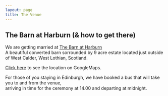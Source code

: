 ```yaml
---
layout: page
title: The Venue
---
```


## The Barn at Harburn (& how to get there)

We are getting married at [The Barn at Harburn](https://www.harburnbarn.co.uk/)<br/>
A beautiful converted barn sorrounded by 9 acre estate located just outside of West Calder, West Lothian, Scotland.

[Click here](https://www.google.com/maps/place/Harburn+Barn/@55.8333398,-3.5197744,15z/data=!4m2!3m1!1s0x0:0x54ad3ae30cd3dce1?sa=X&ved=2ahUKEwiOzfzN66z3AhVGnKQKHXOpCdgQ_BJ6BAhiEAU) to see the location on GoogleMaps. 

For those of you staying in Edinburgh, we have booked a bus that will take you to and from the venue, <br/>
arriving in time for the ceremony at 14.00 and departing at midnight.
